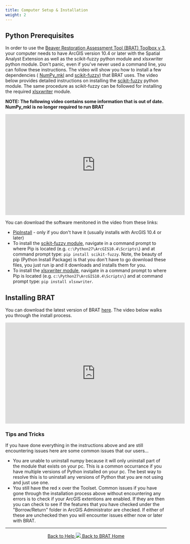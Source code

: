 ```yaml
---
title: Computer Setup & Installation
weight: 2
---
```

## Python Prerequisites
In order to use the [Beaver Restoration Assessment Tool (BRAT) Toolbox v 3](https://github.com/Riverscapes/pyBRAT/releases/latest), your computer needs to have ArcGIS version 10.4 or later with the Spatial Analyst Extension as well as the scikit-fuzzy python module and xlsxwriter python module. Don't panic, even if you've never used a command line, you can follow these instructions. The video will show you how to install a few dependencies ( [NumPy_mkl](https://www.lfd.uci.edu/~gohlke/pythonlibs/#numpy) and  [scikit-fuzzy](https://pypi.python.org/pypi/scikit-fuzzy)) that BRAT uses. The video below provides detailed instructions on installing the [scikit-fuzzy](https://pypi.python.org/pypi/scikit-fuzzy) python module. The same procedure as scikit-fuzzy can be followed for installing the required [xlsxwriter](https://xlsxwriter.readthedocs.io/index.html) module.

**NOTE: The following video contains some information that is out of date. NumPy_mkl is no longer required to run BRAT**

<iframe width="560" height="315" src="https://www.youtube.com/embed/6-Je5jtH-j8" frameborder="0" allowfullscreen></iframe>

You can download the software menitoned in the video from these links:
- [PipInstall](https://pip.pypa.io/en/stable/installing/) - only if you don't have it (usually installs with ArcGIS 10.4 or later)
- To install the [scikit-fuzzy module](https://pypi.python.org/pypi/scikit-fuzzy), navigate in a command prompt to where Pip is located (e.g.  `c:\Python27\ArcGIS10.4\Scripts\`) and at command prompt type: `pip install scikit-fuzzy`. Note, the beauty of pip (Python Install Package) is that you don't have to go download these files, you just run ip and it downloads and installs them for you. 
- To install the [xlsxwriter module](https://xlsxwriter.readthedocs.io/index.html), navigate in a command prompt to where Pip is located (e.g.  `c:\Python27\ArcGIS10.4\Scripts\`) and at command prompt type: `pip install xlsxwriter`. 

## Installing BRAT
You can download the latest version of BRAT [here](https://github.com/Riverscapes/pyBRAT/releases/latest). The video below walks you through the install process.

<iframe width="560" height="315" src="https://www.youtube.com/embed/MVEXXMOPTBI" frameborder="0" allow="autoplay; encrypted-media" allowfullscreen></iframe>


### Tips and Tricks
If you have done everything in the instructions above and are still encountering issues here are some common issues that our users...
- You are unable to uninstall numpy because it will only uninstall part of the module that exists on your pc. This is a common occurrance if you have multiple versions of Python installed on your pc. The best way to resolve this is to uninstall any versions of Python that you are not using and just use one.
- You still have the red x over the Toolset. Common issues if you have gone through the installation process above without encountering any errors is to check if your ArcGIS extentions are enabled. If they are then you can check to see if the features that you have checked under the "Borrow/Return" folder in ArcGIS Administrator are checked. If either of these are unchecked then you will encounter issues either now or later with BRAT.

------
<div align="center">
	<a class="hollow button" href="{{ site.baseurl }}/Documentation"><i class="fa fa-info-circle"></i> Back to Help </a>
	<a class="hollow button" href="{{ site.baseurl }}/"><img src="{{ site.baseurl }}/assets/images/favicons/favicon-16x16.png">  Back to BRAT Home </a>  
</div>
